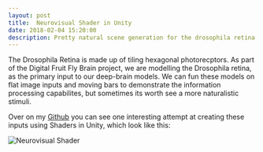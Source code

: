 ```yaml
---
layout: post
title:  Neurovisual Shader in Unity
date: 2018-02-04 15:20:00
description: Pretty natural scene generation for the drosophila retina model.
---
```


The Drosophila Retina is made up of tiling hexagonal photorecptors. As part of the Digital Fruit Fly Brain project, we are modelling the Drosophila retina, as the primary input to our deep-brain models. We can fun these models on flat image inputs and moving bars to demonstrate the information processing capabilites, but sometimes its worth see a more naturalistic stimuli.

Over on my [Github](https://github.com/AdamRTomkins/Neurovisual_Shader) you can see one interesting attempt at creating these inputs using Shaders in Unity, which look like this:

![Neurovisual Shader](https://github.com/AdamRTomkins/Neurovisual_Shader/blob/master/Example.gif)


